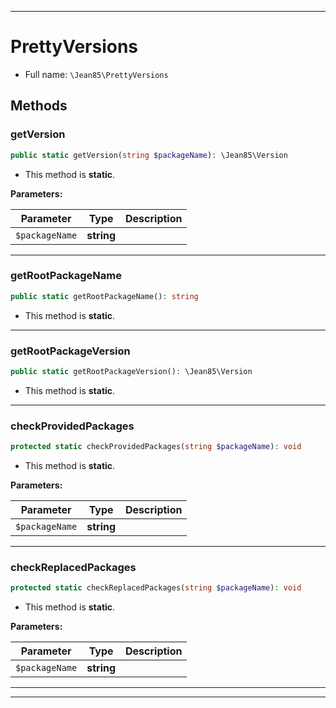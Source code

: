 ***

# PrettyVersions

* Full name: `\Jean85\PrettyVersions`

## Methods

### getVersion

```php
public static getVersion(string $packageName): \Jean85\Version
```

* This method is **static**.

**Parameters:**

| Parameter | Type | Description |
|-----------|------|-------------|
| `$packageName` | **string** |  |

***

### getRootPackageName

```php
public static getRootPackageName(): string
```

* This method is **static**.

***

### getRootPackageVersion

```php
public static getRootPackageVersion(): \Jean85\Version
```

* This method is **static**.

***

### checkProvidedPackages

```php
protected static checkProvidedPackages(string $packageName): void
```

* This method is **static**.

**Parameters:**

| Parameter | Type | Description |
|-----------|------|-------------|
| `$packageName` | **string** |  |

***

### checkReplacedPackages

```php
protected static checkReplacedPackages(string $packageName): void
```

* This method is **static**.

**Parameters:**

| Parameter | Type | Description |
|-----------|------|-------------|
| `$packageName` | **string** |  |

***


***

